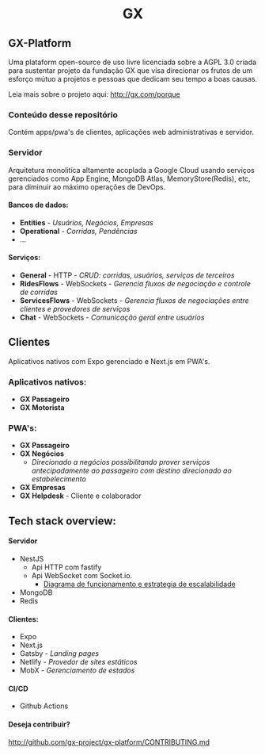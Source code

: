 <center>
  <h1>GX</h1>
</center>

## GX-Platform

Uma plataform open-source de uso livre licenciada sobre a AGPL 3.0 criada para sustentar projeto da fundação GX que visa direcionar os frutos de um esforço mútuo a projetos e pessoas que dedicam seu tempo a boas causas.

Leia mais sobre o projeto aqui: http://gx.com/porque

### Conteúdo desse repositório

Contém apps/pwa's de clientes, aplicações web administrativas e servidor.

### Servidor

Arquitetura monolitíca altamente acoplada a Google Cloud usando serviços gerenciados como App Engine, MongoDB Atlas, MemoryStore(Redis), etc, para diminuir ao máximo operações de DevOps.

#### Bancos de dados:

- **Entities** - _Usuários, Negócios, Empresas_
- **Operational** - _Corridas, Pendências_
- ...

#### Serviços:

- **General** - HTTP - _CRUD: corridas, usuários, serviços de terceiros_
- **RidesFlows** - WebSockets - _Gerencia fluxos de negociação e controle de corridas_
- **ServicesFlows** - WebSockets - _Gerencia fluxos de negociações entre clientes e provedores de serviços_
- **Chat** - WebSockets - _Comunicação geral entre usuários_

## Clientes

Aplicativos nativos com Expo gerenciado e Next.js em PWA's.

### Aplicativos nativos:

- **GX Passageiro**
- **GX Motorista**

### PWA's:

- **GX Passageiro**
- **GX Negócios**
  - _Direcionado a negócios possibilitando prover serviços antecipadamente ao passageiro com destino direcionado ao estabelecimento_
- **GX Empresas**
- **GX Helpdesk** - Cliente e colaborador

## Tech stack overview:

#### Servidor

- NestJS
  - Api HTTP com fastify
  - Api WebSocket com Socket.io.
    - [Diagrama de funcionamento e estrategia de escalabilidade](http://figma.com)
- MongoDB
- Redis

#### Clientes:

- Expo
- Next.js
- Gatsby - _Landing pages_
- Netlify - _Provedor de sites estáticos_
- MobX - _Gerenciamento de estados_

#### CI/CD

- Github Actions

#### Deseja contribuir?

http://github.com/gx-project/gx-platform/CONTRIBUTING.md
